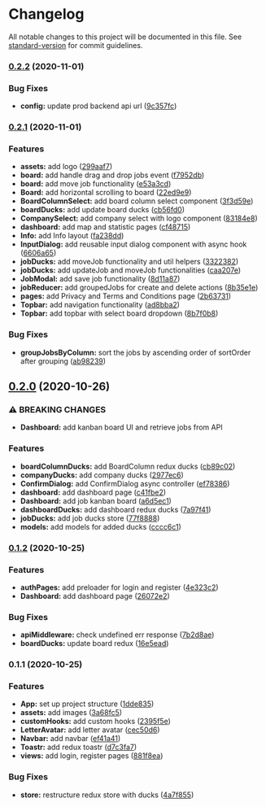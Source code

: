# Changelog

All notable changes to this project will be documented in this file. See [standard-version](https://github.com/conventional-changelog/standard-version) for commit guidelines.

### [0.2.2](https://github.com/bymi15/JobTrackify/compare/v0.2.1...v0.2.2) (2020-11-01)


### Bug Fixes

* **config:** update prod backend api url ([9c357fc](https://github.com/bymi15/JobTrackify/commit/9c357fcc06cfc7758d8fa21e0cab12a0d78be4c1))

### [0.2.1](https://github.com/bymi15/JobTrackify/compare/v0.2.0...v0.2.1) (2020-11-01)


### Features

* **assets:** add logo ([299aaf7](https://github.com/bymi15/JobTrackify/commit/299aaf742a652e522f92200aced0068535b2360d))
* **board:** add handle drag and drop jobs event ([f7952db](https://github.com/bymi15/JobTrackify/commit/f7952dbba9a7b54aa336df58b6ef41b6a1960da0))
* **board:** add move job functionality ([e53a3cd](https://github.com/bymi15/JobTrackify/commit/e53a3cd0259e8e5c0e9dad795daaaad63bb5151e))
* **Board:** add horizontal scrolling to board ([22ed9e9](https://github.com/bymi15/JobTrackify/commit/22ed9e93fc4f74b5a8f4524e630a99281a435387))
* **BoardColumnSelect:** add board column select component ([3f3d59e](https://github.com/bymi15/JobTrackify/commit/3f3d59e9171feb07b07e5a8f5d3270e2dd75f3c4))
* **boardDucks:** add update board ducks ([cb56fd0](https://github.com/bymi15/JobTrackify/commit/cb56fd0411bbf9e334e3b8abc10800ce84a02c48))
* **CompanySelect:** add company select with logo component ([83184e8](https://github.com/bymi15/JobTrackify/commit/83184e82e8fce0a04fefdc2ec07a57e95ed51b4d))
* **dashboard:** add map and statistic pages ([cf48715](https://github.com/bymi15/JobTrackify/commit/cf487157169eeb93cda5975822dc88c71b33acc1))
* **Info:** add Info layout ([fa238dd](https://github.com/bymi15/JobTrackify/commit/fa238dd0a853f8dbf47c827a333be8415dfe6abc))
* **InputDialog:** add reusable input dialog component with async hook ([6606a65](https://github.com/bymi15/JobTrackify/commit/6606a652826d8fdbed347cf123fc0149382a13e0))
* **jobDucks:** add moveJob functionality and util helpers ([3322382](https://github.com/bymi15/JobTrackify/commit/3322382143b7edb03ed30e3b37ce520783383b3f))
* **jobDucks:** add updateJob and moveJob functionalities ([caa207e](https://github.com/bymi15/JobTrackify/commit/caa207e84b1a61e74a49a332915e294b17e00bb0))
* **JobModal:** add save job functionality ([8d11a87](https://github.com/bymi15/JobTrackify/commit/8d11a876788bb28e2219faa792ae41b450c4bb0a))
* **jobReducer:** add groupedJobs for create and delete actions ([8b35e1e](https://github.com/bymi15/JobTrackify/commit/8b35e1eefeb3692c997f78d8f54b69b8730c63eb))
* **pages:** add Privacy and Terms and Conditions page ([2b63731](https://github.com/bymi15/JobTrackify/commit/2b637319a5c295b135b5d29237429013d99c51b3))
* **Topbar:** add navigation functionality ([ad8bba2](https://github.com/bymi15/JobTrackify/commit/ad8bba2b022189dece9af36a750dd6cb3f2c0499))
* **Topbar:** add topbar with select board dropdown ([8b7f0b8](https://github.com/bymi15/JobTrackify/commit/8b7f0b8c919ff4f974c15a16b6350992133c737a))


### Bug Fixes

* **groupJobsByColumn:** sort the jobs by ascending order of sortOrder after grouping ([ab98239](https://github.com/bymi15/JobTrackify/commit/ab98239e23fe09179c3ed3d62ff6646c9ad3c87a))

## [0.2.0](https://github.com/bymi15/JobTrackify/compare/v0.1.2...v0.2.0) (2020-10-26)


### ⚠ BREAKING CHANGES

* **Dashboard:** add kanban board UI and retrieve jobs from API

### Features

* **boardColumnDucks:** add BoardColumn redux ducks ([cb89c02](https://github.com/bymi15/JobTrackify/commit/cb89c02d023411ededb7dd68681880373abe8b77))
* **companyDucks:** add company ducks ([2977ec6](https://github.com/bymi15/JobTrackify/commit/2977ec609ded69dc4e90af1a072e9214a8223d3b))
* **ConfirmDialog:** add ConfirmDialog async controller ([ef78386](https://github.com/bymi15/JobTrackify/commit/ef78386640a7a5fe946223f86903bffe210948e5))
* **dashboard:** add dashboard page ([c41fbe2](https://github.com/bymi15/JobTrackify/commit/c41fbe239ca7ff3b490c7ab821cda26bd2dc439e))
* **Dashboard:** add job kanban board ([a6d5ec1](https://github.com/bymi15/JobTrackify/commit/a6d5ec11d80cb6fcf692ff557db64772fa89b326))
* **dashboardDucks:** add dashboard redux ducks ([7a97f41](https://github.com/bymi15/JobTrackify/commit/7a97f41b123e66e80691a8a275045126c002bb60))
* **jobDucks:** add job ducks store ([77f8888](https://github.com/bymi15/JobTrackify/commit/77f8888b7e08da7fd7931b0a97750f919be2b3c6))
* **models:** add models for added ducks ([cccc6c1](https://github.com/bymi15/JobTrackify/commit/cccc6c107a7bc393c4c1d135dc7bea8d7371d1fe))

### [0.1.2](https://github.com/bymi15/JobTrackify/compare/v0.1.1...v0.1.2) (2020-10-25)


### Features

* **authPages:** add preloader for login and register ([4e323c2](https://github.com/bymi15/JobTrackify/commit/4e323c2d3fe72c457ff4ea26d84342a7a7e162b1))
* **Dashboard:** add dashboard page ([26072e2](https://github.com/bymi15/JobTrackify/commit/26072e249b49e19eba0f28d9ac734be5835c8526))


### Bug Fixes

* **apiMiddleware:** check undefined err response ([7b2d8ae](https://github.com/bymi15/JobTrackify/commit/7b2d8aefcd8474a796153da0a124b3592e55d938))
* **boardDucks:** update board redux ([16e5ead](https://github.com/bymi15/JobTrackify/commit/16e5eade6c0e1113d9d3cb7a8ebccbe44c6e7977))

### 0.1.1 (2020-10-25)


### Features

* **App:** set up project structure ([1dde835](https://github.com/bymi15/JobTrackify/commit/1dde835221a6fa3d3c3d7774c42f364f878bee3c))
* **assets:** add images ([3a68fc5](https://github.com/bymi15/JobTrackify/commit/3a68fc5145605c9ed43d8bba0765e46e6ed5cf9f))
* **customHooks:** add custom hooks ([2395f5e](https://github.com/bymi15/JobTrackify/commit/2395f5ea575f6acefa72c834145e9266383168fd))
* **LetterAvatar:** add letter avatar ([cec50d6](https://github.com/bymi15/JobTrackify/commit/cec50d6421f85e7f8dcb18c638c214000a937e9d))
* **Navbar:** add navbar ([ef41a41](https://github.com/bymi15/JobTrackify/commit/ef41a41f6c03cc471db199a15961b2a602ca9eac))
* **Toastr:** add redux toastr ([d7c3fa7](https://github.com/bymi15/JobTrackify/commit/d7c3fa7e54de619cb29caee4a4bd0a4bcced8272))
* **views:** add login, register pages ([881f8ea](https://github.com/bymi15/JobTrackify/commit/881f8eaa31ea684b3a62d693c91b7cfbbab57d74))


### Bug Fixes

* **store:** restructure redux store with ducks ([4a7f855](https://github.com/bymi15/JobTrackify/commit/4a7f8551ad12bff47713dab937a19500d47cfe11))
